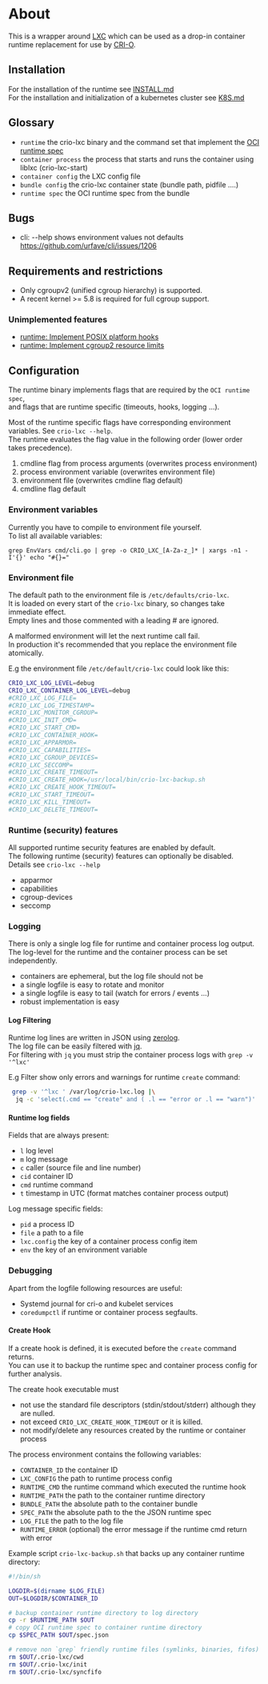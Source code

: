 # About

This is a wrapper around [LXC](https://github.com/lxc/lxc) which can be used as
a drop-in container runtime replacement for use by
[CRI-O](https://github.com/kubernetes-sigs/cri-o).

## Installation

For the installation of the runtime see [INSTALL.md](INSTALL.md)</br>
For the installation and initialization of a kubernetes cluster see [K8S.md](K8S.md)

## Glossary

* `runtime` the crio-lxc binary and the command set that implement the [OCI runtime spec](https://github.com/opencontainers/runtime-spec/releases/download/v1.0.2/oci-runtime-spec-v1.0.2.html)
* `container process`  the process that starts and runs the container using liblxc (crio-lxc-start)
* `container config` the LXC config file
* `bundle config` the crio-lxc container state (bundle path, pidfile ....)
* `runtime spec` the OCI runtime spec from the bundle

## Bugs

* cli: --help shows environment values not defaults https://github.com/urfave/cli/issues/1206

## Requirements and restrictions

* Only cgroupv2 (unified cgroup hierarchy) is supported.
* A recent kernel >= 5.8 is required for full cgroup support.

### Unimplemented features

* [runtime: Implement POSIX platform hooks](https://github.com/Drachenfels-GmbH/crio-lxc/issues/10)
* [runtime: Implement cgroup2 resource limits](https://github.com/Drachenfels-GmbH/crio-lxc/issues/11)

## Configuration

The runtime binary implements flags that are required by the `OCI runtime spec`,</br>
and flags that are runtime specific (timeouts, hooks, logging ...).

Most of the runtime specific flags have corresponding environment variables. See `crio-lxc --help`.</br>
The runtime evaluates the flag value in the following order (lower order takes precedence).

1. cmdline flag from process arguments (overwrites process environment)
2. process environment variable (overwrites environment file)
3. environment file (overwrites cmdline flag default)
4. cmdline flag default

### Environment variables

Currently you have to compile to environment file yourself.</br>
To list  all available variables:

```
grep EnvVars cmd/cli.go | grep -o CRIO_LXC_[A-Za-z_]* | xargs -n1 -I'{}' echo "#{}="
```

###  Environment file

The default path to the environment file is `/etc/defaults/crio-lxc`.</br>
It is loaded on every start of the `crio-lxc` binary, so changes take immediate effect.</br>
Empty lines and those commented with a leading *#* are ignored.</br>

A malformed environment will let the next runtime call fail.</br>
In production it's recommended that you replace the environment file atomically.</br>

E.g the environment file `/etc/default/crio-lxc` could look like this:

```sh
CRIO_LXC_LOG_LEVEL=debug
CRIO_LXC_CONTAINER_LOG_LEVEL=debug
#CRIO_LXC_LOG_FILE=
#CRIO_LXC_LOG_TIMESTAMP=
#CRIO_LXC_MONITOR_CGROUP=
#CRIO_LXC_INIT_CMD=
#CRIO_LXC_START_CMD=
#CRIO_LXC_CONTAINER_HOOK=
#CRIO_LXC_APPARMOR=
#CRIO_LXC_CAPABILITIES=
#CRIO_LXC_CGROUP_DEVICES=
#CRIO_LXC_SECCOMP=
#CRIO_LXC_CREATE_TIMEOUT=
#CRIO_LXC_CREATE_HOOK=/usr/local/bin/crio-lxc-backup.sh
#CRIO_LXC_CREATE_HOOK_TIMEOUT=
#CRIO_LXC_START_TIMEOUT=
#CRIO_LXC_KILL_TIMEOUT=
#CRIO_LXC_DELETE_TIMEOUT=
```

### Runtime (security) features

All supported runtime security features are enabled by default.</br>
The following runtime (security) features can optionally be disabled.</br>
Details see `crio-lxc --help`

* apparmor
* capabilities
* cgroup-devices
* seccomp

### Logging

There is only a single log file for runtime and container process log output.</br>
The log-level for the runtime and the container process can be set independently.

* containers are ephemeral, but the log file should not be
* a single logfile is easy to rotate and monitor
* a single logfile is easy to tail (watch for errors / events ...)
* robust implementation is easy

#### Log Filtering

Runtime log lines are written in JSON using [zerolog](https://github.com/rs/zerolog).</br>
The log file can be easily filtered with [jq](https://stedolan.github.io/jq/).</br>
For filtering with  `jq` you must strip the container process logs with `grep -v '^lxc'`</br>

E.g Filter show only errors and warnings for runtime `create` command:

```sh
 grep -v '^lxc ' /var/log/crio-lxc.log |\
  jq -c 'select(.cmd == "create" and ( .l == "error or .l == "warn")'
```

#### Runtime log fields

Fields that are always present:

* `l` log level
* `m` log message
* `c` caller (source file and line number)
* `cid` container ID
* `cmd` runtime command
* `t` timestamp in UTC (format matches container process output)

Log message specific fields:

* `pid` a process ID
* `file` a path to a file
* `lxc.config` the key of a container process config item
* `env` the key of an environment variable


### Debugging

Apart from the logfile following resources are useful:

* Systemd journal for cri-o and kubelet services
* `coredumpctl` if runtime or container process segfaults.

#### Create Hook

If a create hook is defined, it is executed before the `create` command returns.</br>
You can use it to backup the runtime spec and container process config for further analysis.</br>

The create hook executable must

* not use the standard file descriptors (stdin/stdout/stderr) although they are nulled.
* not exceed `CRIO_LXC_CREATE_HOOK_TIMEOUT` or it is killed.
* not modify/delete any resources created by the runtime or container process

The process environment contains the following variables:

* `CONTAINER_ID` the container ID
* `LXC_CONFIG` the path to runtime process config
* `RUNTIME_CMD` the runtime command which executed the runtime hook
* `RUNTIME_PATH` the path to the container runtime directory
* `BUNDLE_PATH` the absolute path to the container bundle
* `SPEC_PATH` the absolute path to the the JSON runtime spec
* `LOG_FILE` the path to the log file
* `RUNTIME_ERROR` (optional) the error message if the runtime cmd return with error

Example script `crio-lxc-backup.sh` that backs up any container runtime directory:

```sh
#!/bin/sh

LOGDIR=$(dirname $LOG_FILE)
OUT=$LOGDIR/$CONTAINER_ID

# backup container runtime directory to log directory
cp -r $RUNTIME_PATH $OUT
# copy OCI runtime spec to container runtime directory
cp $SPEC_PATH $OUT/spec.json

# remove non `grep` friendly runtime files (symlinks, binaries, fifos)
rm $OUT/.crio-lxc/cwd
rm $OUT/.crio-lxc/init
rm $OUT/.crio-lxc/syncfifo
```
